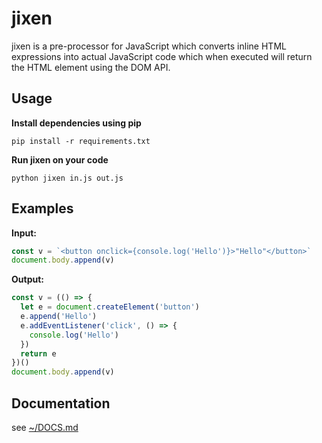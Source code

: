 # jixen
jixen is a pre-processor for JavaScript which converts inline HTML expressions into 
actual JavaScript code which when executed will return the HTML element using the DOM 
API.

## Usage
**Install dependencies using pip**

`pip install -r requirements.txt`

**Run jixen on your code**

`python jixen in.js out.js`

## Examples

**Input:**
```js
const v = `<button onclick={console.log('Hello')}>"Hello"</button>`
document.body.append(v)
```

**Output:**
```js
const v = (() => {
  let e = document.createElement('button')
  e.append('Hello')
  e.addEventListener('click', () => {
    console.log('Hello')
  })
  return e
})()
document.body.append(v)
```

## Documentation
see [~/DOCS.md](DOCS.md)
